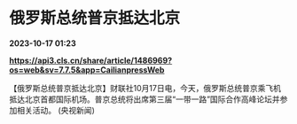 # 俄罗斯总统普京抵达北京

**2023-10-17 01:23**

**https://api3.cls.cn/share/article/1486969?os=web&sv=7.7.5&app=CailianpressWeb**

【俄罗斯总统普京抵达北京】财联社10月17日电，今天，俄罗斯总统普京乘飞机抵达北京首都国际机场。普京总统将出席第三届“一带一路”国际合作高峰论坛并参加相关活动。 (央视新闻)